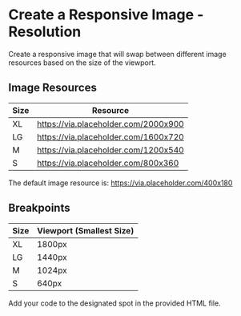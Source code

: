 # Create a Responsive Image - Resolution

Create a responsive image that will swap between different image resources based on the size of the viewport.

## Image Resources

| Size | Resource                              |
|------|---------------------------------------|
| XL   | https://via.placeholder.com/2000x900 |
| LG   | https://via.placeholder.com/1600x720 |
| M    | https://via.placeholder.com/1200x540 |
| S    | https://via.placeholder.com/800x360  |

The default image resource is: https://via.placeholder.com/400x180

## Breakpoints

| Size | Viewport (Smallest Size) |
|------|---------------------------|
| XL   | 1800px                    |
| LG   | 1440px                    |
| M    | 1024px                    |
| S    | 640px                     |

Add your code to the designated spot in the  provided HTML file.
